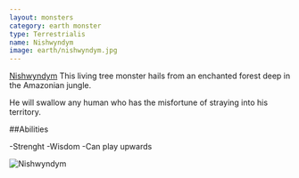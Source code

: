 ```yaml
---
layout: monsters
category: earth monster
type: Terrestrialis 
name: Nishwyndym 
image: earth/nishwyndym.jpg
---
```


[Nishwyndym](http://www.nicepapertoys.com/photo/nishwyndym-by-boxpunx) This living tree monster hails from an enchanted forest deep in the Amazonian jungle.

He will swallow any human who has the misfortune of straying into his territory.

##Abilities

-Strenght
-Wisdom
-Can play upwards

![Nishwyndym](http://api.ning.com/files/ABbkq-nqFyOnqIVu6VyOFXGEKmhlPjN6LKEpHvllUu-2TnXNAqRcTat4liI5B5jUurOcYv9HVeQ2Lc5LoW41EyfPZU2WN484/nishwyndym.jpg)
